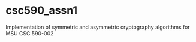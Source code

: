 # csc590_assn1
Implementation of symmetric and asymmetric cryptography algorithms for MSU CSC 590-002
